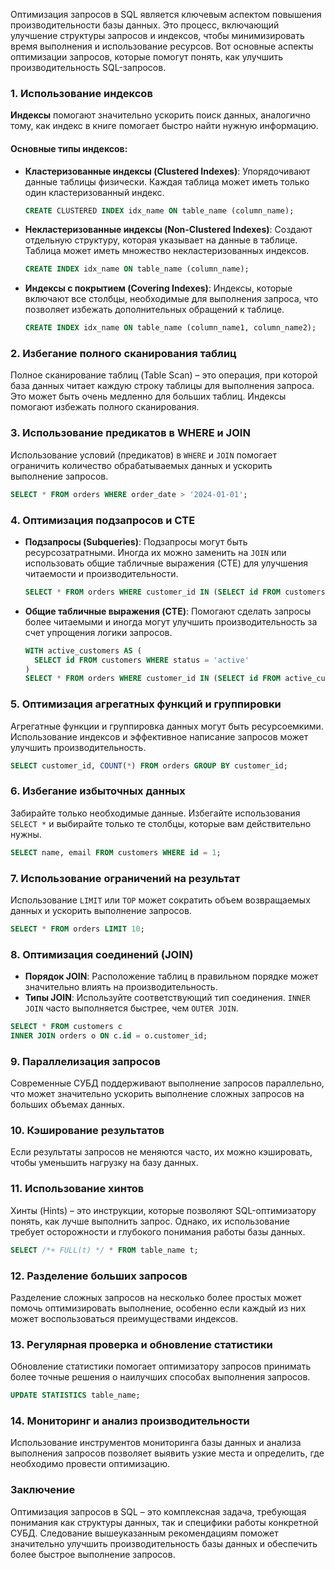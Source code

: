 Оптимизация запросов в SQL является ключевым аспектом повышения производительности базы данных. Это процесс, включающий улучшение структуры запросов и индексов, чтобы минимизировать время выполнения и использование ресурсов. Вот основные аспекты оптимизации запросов, которые помогут понять, как улучшить производительность SQL-запросов.

### 1. Использование индексов

**Индексы** помогают значительно ускорить поиск данных, аналогично тому, как индекс в книге помогает быстро найти нужную информацию.

#### Основные типы индексов:

- **Кластеризованные индексы (Clustered Indexes)**:
  Упорядочивают данные таблицы физически. Каждая таблица может иметь только один кластеризованный индекс.
  
  ```sql
  CREATE CLUSTERED INDEX idx_name ON table_name (column_name);
  ```

- **Некластеризованные индексы (Non-Clustered Indexes)**:
  Создают отдельную структуру, которая указывает на данные в таблице. Таблица может иметь множество некластеризованных индексов.
  
  ```sql
  CREATE INDEX idx_name ON table_name (column_name);
  ```

- **Индексы с покрытием (Covering Indexes)**:
  Индексы, которые включают все столбцы, необходимые для выполнения запроса, что позволяет избежать дополнительных обращений к таблице.
  
  ```sql
  CREATE INDEX idx_name ON table_name (column_name1, column_name2);
  ```

### 2. Избегание полного сканирования таблиц

Полное сканирование таблиц (Table Scan) – это операция, при которой база данных читает каждую строку таблицы для выполнения запроса. Это может быть очень медленно для больших таблиц. Индексы помогают избежать полного сканирования.

### 3. Использование предикатов в WHERE и JOIN

Использование условий (предикатов) в `WHERE` и `JOIN` помогает ограничить количество обрабатываемых данных и ускорить выполнение запросов.

```sql
SELECT * FROM orders WHERE order_date > '2024-01-01';
```

### 4. Оптимизация подзапросов и CTE

- **Подзапросы (Subqueries)**:
  Подзапросы могут быть ресурсозатратными. Иногда их можно заменить на `JOIN` или использовать общие табличные выражения (CTE) для улучшения читаемости и производительности.

  ```sql
  SELECT * FROM orders WHERE customer_id IN (SELECT id FROM customers WHERE status = 'active');
  ```

- **Общие табличные выражения (CTE)**:
  Помогают сделать запросы более читаемыми и иногда могут улучшить производительность за счет упрощения логики запросов.

  ```sql
  WITH active_customers AS (
    SELECT id FROM customers WHERE status = 'active'
  )
  SELECT * FROM orders WHERE customer_id IN (SELECT id FROM active_customers);
  ```

### 5. Оптимизация агрегатных функций и группировки

Агрегатные функции и группировка данных могут быть ресурсоемкими. Использование индексов и эффективное написание запросов может улучшить производительность.

```sql
SELECT customer_id, COUNT(*) FROM orders GROUP BY customer_id;
```

### 6. Избегание избыточных данных

Забирайте только необходимые данные. Избегайте использования `SELECT *` и выбирайте только те столбцы, которые вам действительно нужны.

```sql
SELECT name, email FROM customers WHERE id = 1;
```

### 7. Использование ограничений на результат

Использование `LIMIT` или `TOP` может сократить объем возвращаемых данных и ускорить выполнение запросов.

```sql
SELECT * FROM orders LIMIT 10;
```

### 8. Оптимизация соединений (JOIN)

- **Порядок JOIN**: Расположение таблиц в правильном порядке может значительно влиять на производительность.
- **Типы JOIN**: Используйте соответствующий тип соединения. `INNER JOIN` часто выполняется быстрее, чем `OUTER JOIN`.

```sql
SELECT * FROM customers c 
INNER JOIN orders o ON c.id = o.customer_id;
```

### 9. Параллелизация запросов

Современные СУБД поддерживают выполнение запросов параллельно, что может значительно ускорить выполнение сложных запросов на больших объемах данных.

### 10. Кэширование результатов

Если результаты запросов не меняются часто, их можно кэшировать, чтобы уменьшить нагрузку на базу данных.

### 11. Использование хинтов

Хинты (Hints) – это инструкции, которые позволяют SQL-оптимизатору понять, как лучше выполнить запрос. Однако, их использование требует осторожности и глубокого понимания работы базы данных.

```sql
SELECT /*+ FULL(t) */ * FROM table_name t;
```

### 12. Разделение больших запросов

Разделение сложных запросов на несколько более простых может помочь оптимизировать выполнение, особенно если каждый из них может воспользоваться преимуществами индексов.

### 13. Регулярная проверка и обновление статистики

Обновление статистики помогает оптимизатору запросов принимать более точные решения о наилучших способах выполнения запросов.

```sql
UPDATE STATISTICS table_name;
```

### 14. Мониторинг и анализ производительности

Использование инструментов мониторинга базы данных и анализа выполнения запросов позволяет выявить узкие места и определить, где необходимо провести оптимизацию.

### Заключение

Оптимизация запросов в SQL – это комплексная задача, требующая понимания как структуры данных, так и специфики работы конкретной СУБД. Следование вышеуказанным рекомендациям поможет значительно улучшить производительность базы данных и обеспечить более быстрое выполнение запросов.

